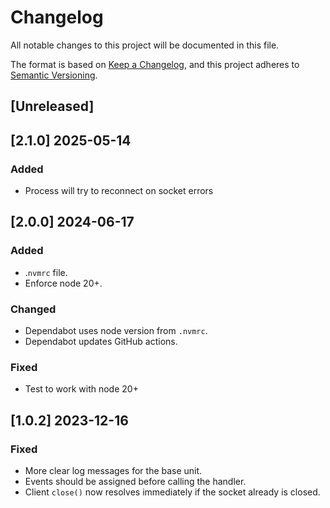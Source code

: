 # Changelog

All notable changes to this project will be documented in this file.

The format is based on [Keep a Changelog](https://keepachangelog.com/en/1.0.0/),
and this project adheres to [Semantic Versioning](https://semver.org/spec/v2.0.0.html).

## [Unreleased]

## [2.1.0] 2025-05-14
### Added
- Process will try to reconnect on socket errors

## [2.0.0] 2024-06-17
### Added
- .`nvmrc` file.
- Enforce node 20+.

### Changed
- Dependabot uses node version from `.nvmrc`.
- Dependabot updates GitHub actions.

### Fixed
- Test to work with node 20+

## [1.0.2] 2023-12-16

### Fixed
- More clear log messages for the base unit.
- Events should be assigned before calling the handler.
- Client `close()` now resolves immediately if the socket already is closed.
